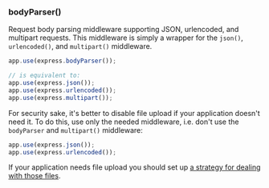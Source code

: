 <h3 id='bodyParser'>bodyParser()</h3>

Request body parsing middleware supporting JSON, urlencoded, and multipart requests. This middleware is simply a wrapper for the `json()`, `urlencoded()`, and `multipart()` middleware.

```js
app.use(express.bodyParser());

// is equivalent to:
app.use(express.json());
app.use(express.urlencoded());
app.use(express.multipart());
```

For security sake, it's better to disable file upload if your application doesn't need it. To do this, use only the needed middleware, i.e. don't use the `bodyParser` and `multipart()` middleware:

```js
app.use(express.json());
app.use(express.urlencoded());
```

If your application needs file upload you should set up <a href='https://groups.google.com/d/msg/express-js/iP2VyhkypHo/5AXQiYN3RPcJ'>a strategy for dealing with those files</a>.
